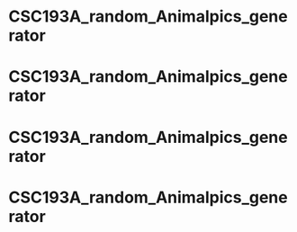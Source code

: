 # CSC193A_random_Animalpics_generator
# CSC193A_random_Animalpics_generator
# CSC193A_random_Animalpics_generator
# CSC193A_random_Animalpics_generator
